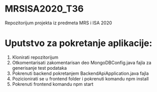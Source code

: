 # MRSISA2020_T36
Repozitorijum projekta iz predmeta MRS i ISA 2020


# Uputstvo za pokretanje aplikacije:

1. Klonirati repozitorijum
2. Otkomentarisati zakomentarisan deo MongoDBConfig.java fajla za generisanje test podataka
3. Pokrenuti backend pokretanjem BackendApiApplication.java fajla
4. Pozicionirati se u frontend folder i pokrenuti komandu npm install
5. Pokrenuti frontend komandu npm start
